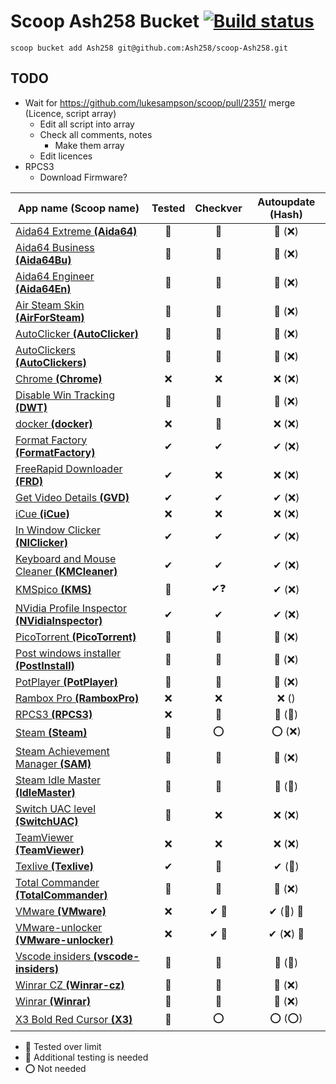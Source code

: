 # Scoop Ash258 Bucket [![Build status](https://ci.appveyor.com/api/projects/status/rfexd4x83q5thr55?svg=true)](https://ci.appveyor.com/project/Ash258/scoop-ash258)

`scoop bucket add Ash258 git@github.com:Ash258/scoop-Ash258.git`

## TODO

- Wait for <https://github.com/lukesampson/scoop/pull/2351/> merge (Licence, script array)
    - Edit all script into array
    - Check all comments, notes
        - Make them array
    - Edit licences
- RPCS3
    - Download Firmware?

| App name (Scoop name)                                                    | Tested | Checkver | Autoupdate (Hash) |
| ------------------------------------------------------------------------ | :----: | :------: | :---------------: |
| [Aida64 Extreme **(Aida64)**](./Aida64.json)                             | 💯     | 💯       | 💯 (❌)            |
| [Aida64 Business **(Aida64Bu)**](./Aida64Bu.json)                        | 💯     | 💯       | 💯 (❌)            |
| [Aida64 Engineer **(Aida64En)**](./Aida64En.json)                        | 💯     | 💯       | 💯 (❌)            |
| [Air Steam Skin **(AirForSteam)**](./AirForSteam.json)                   | 💯     | 💯       | 💯 (❌)            |
| [AutoClicker **(AutoClicker)**](./AutoClicker.json)                      | 💯     | 💯       | 💯 (❌)            |
| [AutoClickers **(AutoClickers)**](./AutoClickers.json)                   | 💯     | 💯       | 💯 (❌)            |
| [Chrome **(Chrome)**](./Chrome.json)                                     | ❌      | ❌        | ❌ (❌)             |
| [Disable Win Tracking **(DWT)**](./DWT.json)                             | 💯     | 💯       | 💯 (❌)            |
| [docker **(docker)**](./docker.json)                                     | ❌      | 💯       | ❌ (❌)             |
| [Format Factory **(FormatFactory)**](./FormatFactory.json)               | ✔      | ✔        | ✔ (❌)             |
| [FreeRapid Downloader **(FRD)**](./FRD.json)                             | ✔      | ❌        | ❌ (❌)             |
| [Get Video Details **(GVD)**](./GVD.json)                                | ✔      | ✔        | ✔ (❌)             |
| [iCue **(iCue)**](./iCue.json)                                           | ❌      | ❌        | ❌ (❌)             |
| [In Window Clicker **(NIClicker)**](./NIClicker.json)                    | ✔      | ✔        | ✔ (❌)             |
| [Keyboard and Mouse Cleaner **(KMCleaner)**](./KMCleaner.json)           | ✔      | ✔        | ✔ (❌)             |
| [KMSpico **(KMS)**](./KMS.json)                                          | 💯     | ✔❓       | ✔ (❌)             |
| [NVidia Profile Inspector **(NVidiaInspector)**](./NVidiaInspector.json) | ✔      | ✔        | ✔ (❌)             |
| [PicoTorrent **(PicoTorrent)**](./PicoTorrent.json)                      | 💯     | 💯       | 💯 (❌)            |
| [Post windows installer **(PostInstall)**](./PostInstall.json)           | 💯     | 💯       | 💯 (❌)            |
| [PotPlayer **(PotPlayer)**](./PotPlayer.json)                            | 💯     | 💯       | 💯 (❌)            |
| [Rambox Pro **(RamboxPro)**](./RamboxPro.json)                           | ❌      | ❌        | ❌ ()              |
| [RPCS3 **(RPCS3)**](./RPCS3.json)                                        | ❌      | 💯       | 💯 (💯)           |
| [Steam **(Steam)**](./Steam.json)                                        | 💯     | ⭕        | ⭕ (❌)             |
| [Steam Achievement Manager **(SAM)**](./SAM.json)                        | 💯     | 💯       | 💯 (❌)            |
| [Steam Idle Master **(IdleMaster)**](./IdleMaster.json)                  | 💯     | 💯       | 💯 (💯)           |
| [Switch UAC level **(SwitchUAC)**](./SwitchUAC.json)                     | 💯     | ❌        | ❌ (❌)             |
| [TeamViewer **(TeamViewer)**](./TeamViewer.json)                         | ❌      | ❌        | ❌ (❌)             |
| [Texlive **(Texlive)**](./Texlive.json)                                  | ✔      | 💯       | ✔ (💯)            |
| [Total Commander **(TotalCommander)**](./TotalCommander.json)            | 💯     | 💯       | 💯 (❌)            |
| [VMware **(VMware)**](./VMware.json)                                     | ❌      | ✔ 🔸     | ✔ (💯) 🔸         |
| [VMware-unlocker **(VMware-unlocker)**](./VMware-unlocker.json)          | ❌      | ✔ 🔸     | ✔ (❌) 🔸          |
| [Vscode insiders **(vscode-insiders)**](./vscode-insiders.json)          | 💯     | 💯       | 💯 (💯)           |
| [Winrar CZ **(Winrar-cz)**](./Winrar-cz.json)                            | 💯     | 💯       | 💯 (❌)            |
| [Winrar **(Winrar)**](./Winrar.json)                                     | 💯     | 💯       | 💯 (❌)            |
| [X3 Bold Red Cursor **(X3)**](./X3.json)                                 | 💯     | ⭕        | ⭕ (⭕)             |

- 💯 Tested over limit
- 🔸 Additional testing is needed
- ⭕ Not needed
